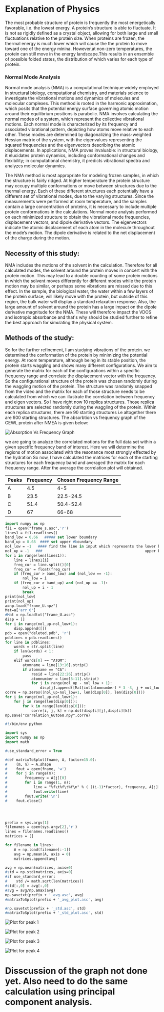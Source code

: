 
# Explanation of Physics

The most probable structure of protein is frequently the most energetically favorable, i.e. the lowest energy. A protein’s structure is able to fluctuate. It is not as rigidly defined as a crystal object, allowing for both large and small fluctuations relative to the protein size. When proteins are frozen, the thermal energy is much lower which will cause the the protein to move toward one of the energy minina. However,at non-zero temperatures, the protein can still move in the energy landscape.This results in an ensemble of possible folded states, the distribution of which varies for each type of protein.

### Normal Mode Analysis
Normal mode analysis (NMA) is a computational technique widely employed in structural biology, computational chemistry, and materials science to investigate the vibrational motions and dynamics of molecules and molecular complexes. This method is rooted in the harmonic approximation, which posits that the potential energy surface governing atomic motion around their equilibrium positions is parabolic. NMA involves calculating the normal modes of a system, which represent the collective vibrational motions. Each normal mode is characterized by its frequency and associated vibrational pattern, depicting how atoms move relative to each other. These modes are determined by diagonalizing the mass-weighted Hessian matrix of the system, with the eigenvalues representing the squared frequencies and the eigenvectors describing the atomic displacements. In applications, NMA proves invaluable: in structural biology, it elucidates protein dynamics, including conformational changes and flexibility; in computational chemistry, it predicts vibrational spectra and analyzes molecular dynamics. 


The NMA method is most appropriate for modeling frozen samples, in which the structure is fairly ridged. At higher temperature the protein structure may occupy multiple conformations or move between structures due to the thermal energy. Each of these different structures each potentially have a different set of vibrational modes, due to the varying structures. Since the measurements  were performed at room temperature, and the samples contain a large concentration of proteins, it is necessary to include multiple protein conformations in the calculations. Normal mode analysis  performed on each minimized structure to obtain the vibrational mode frequencies, displacement vectors, and dipole derivative vectors. The eigenvectors indicate the atomic displacement of each atom in the molecule throughout the mode’s motion. The dipole derivative is related to the net displacement of the charge during the motion.

## Necessity of this study:
NMA includes the motions of the solvent in the calculation. Therefore for all calculated modes, the solvent around the protein moves in concert with the protein motion. This may lead to a double counting of some protein motions in which the solvent moves differently for different modes while the protein motion may be similar, or perhaps some vibrations are missed due to this effect. In the sample, the biological water, the water within a few layers of the protein surface, will likely move with the protein, but outside of this region, the bulk water will display a standard relaxation response. Also, the large amount of solvent around the protein has a large impact on the dipole derivative magnitude for the NMA. These will therefore
impact the VDOS and isotropic absorbance and that's why should be studied further to
refine the best approach for simulating the physical system.


## Methods of the study:

So for the further refinement, I am studying vibrations of the protein. we determined the conformation of the protein by minimizing the potential energy. At room temperature, although being in its stable position, the protein starts waggling and shows many different configurations. We aim to generate the matrix for each of the configurations within a specific frequency range and correlate the displacement vector with the frequency. So the configurational structure of the protein was chosen randomly during the waggling motion of the protein. The structure was randomly snapped from the video and the matrix for each of those structure needs to be calculated from which we can illustrate the correlation between frequency and eigen vectors.
So I have right now 10 replica structures. Those replica structures are selected randomly during the waggling of the protein. Within each replica structures, there are 90 starting structures i.e altogether there are 900 starting structures.
The absorbtion vs frequency graph of the CEWL protein after NMEA is given below:

![Absorption Vs Frequency Graph](https://github.com/ubsuny/vibrational-motion-CP2P2024/blob/main/four%20peaks.png)

we are going to analyze the correlated motions for the full data set within a given
specific frequency band of interest. Here we will
determine the regions of motion associated with the resonance most
strongly effected by the hydration
So now, I have calculated the matrices for each of the starting structures for each frequency band and averaged the matrix for each frequency range. After the average the correlation plot will obtained.

| Peaks | Frequency | Chosen Frequency Range |
| -------- | -------- | -------- |
| A | 4.5 | 4-5 |
| B | 23.5 | 22.5-24.5 |
| C | 51.4 | 50.4-52.4 |
|D  | 67 | 66-68 |

```p
import numpy as np
fi1 = open("frame_s.asc",'r')
lines1 = fi1.readlines()
band_low = 0.66   ##### set lower boundary
band_up = 0.68  #### set upper #boundary
nol_low = -1   #### find the line in input which represents the lower bdr
nol_up = -1   ###                                               upper bdr
for i in range(len(lines1)):
    line = lines1[i]      
    freq_cur = line.split()[0]
    freq_cur = float(freq_cur)
    if (freq_cur > band_low) and (nol_low == -1):
        nol_low = i       
    if (freq_cur > band_up) and (nol_up == -1):
        nol_up = i - 1    
        break             
print(nol_low)            
print(nol_up) 
a=np.load("frame_U.npz")
Mat=a['arr_0']
#Mat = np.loadtxt("frame_U.asc")
disp = []                 
for i in range(nol_up-nol_low+1):
    disp.append([])       
pdb = open("deleted.pdb", 'r')
pdblines = pdb.readlines()
for line in pdblines:     
    words = str.split(line)
    if len(words) < 1:    
        pass
    elif words[0] == "ATOM":
        atomname = line[13:16].strip()
        if atomname == "CA":
            resid = line[22:26].strip()
            atomnumber = line[5:11].strip()
            for j in range(nol_up - nol_low + 1):
                disp[j].append([Mat[int(atomnumber) * 3 -3, j + nol_low], Mat[int(atomnumber) * 3 - 2, j + nol_low], Mat[int(atomnumber) * 3 - 1, j + nol_low]])
corre = np.zeros((nol_up-nol_low+1, len(disp[0]), len(disp[0])))
for i in range(nol_up-nol_low+1):
    for j in range(len(disp[0])):
        for k in range(len(disp[0])):
            corre[i, j, k] = np.dot(disp[i][j],disp[i][k])
np.save("correlation_66to68.npy",corre)
```
```p
#!/bin/env python

import sys
import numpy as np
import math

#use_standard_error = True

#def matrixToSplot(fname, A, factor=15.0):
#    (m, n) = A.shape
#    fout = open(fname, 'w')
#    for j in range(m):
#        frequency = A[j][0]
#        for i in range(1, n):
#            line = "%f\t%f\t%f\n" % ( ((i-1)*factor), frequency, A[j][i])
#            fout.write(line)
#        fout.write('\n')
#    fout.close()




prefix = sys.argv[1]
filenames = open(sys.argv[2],'r')
lines = filenames.readlines()
matrices = []

for filename in lines:
    A = np.load(filename[:-1])
    avg = np.mean(A, axis = 0)
    matrices.append(avg)

avg = np.mean(matrices, axis=0)
#std = np.std(matrices, axis=0)
#if use_standard_error:
#    std /= math.sqrt(len(matrices))
#std[:,0] = avg[:,0]
#avg = avg/np.amax(avg)
np.savetxt(prefix + '_avg.asc', avg)
#matrixToSplot(prefix + '_avg_plot.asc', avg)

#np.savetxt(prefix + '_std.asc', std)
#matrixToSplot(prefix + '_std_plot.asc', std)
```


![Plot for peak 1](https://github.com/ubsuny/vibrational-motion-CP2P2024/blob/main/average%20plot%20for%20frequency%20range%204to5.png)

![Plot for peak 2](https://github.com/ubsuny/vibrational-motion-CP2P2024/blob/main/average%20plot%20for%20frequency%20range%2022.5%20to%2024.5.png)

![Plot for peak 3](https://github.com/ubsuny/vibrational-motion-CP2P2024/blob/main/average%20plot%20for%20the%20frequency%20range%2050.4%20to%2052.4.png)

![Plot for peak 4](https://github.com/ubsuny/vibrational-motion-CP2P2024/blob/main/average%20plot%20for%20the%20frequency%20range%2066%20to%2068.png)


# Disscussion of the graph not done yet. Also need to do the same calculation using principal component analysis.





